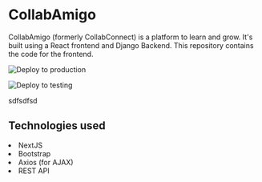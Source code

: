 # CollabAmigo
CollabAmigo (formerly CollabConnect) is a platform to learn and grow. It's built using a React frontend and Django Backend.
This repository contains the code for the frontend. 

![Deploy to production](https://github.com/watson-hex/frontend-collabamigo/actions/workflows/DeployMain.yml/badge.svg?branch=main)

![Deploy to testing](https://github.com/watson-hex/frontend-collabamigo/actions/workflows/DeployTesting.yml/badge.svg?branch=testing)

sdfsdfsd

## Technologies used
<li>NextJS</li>
<li>Bootstrap</li>
<li>Axios (for AJAX)</li>
<li>REST API</li>
